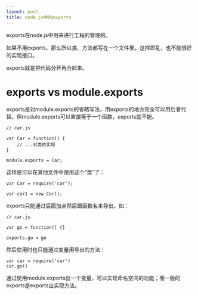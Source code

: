 ```yaml
---
layout: post
title: node.js中的exports
---
```


exports在node.js中用来进行工程的管理的。

如果不用exports，那么所以类、方法都写在一个文件里。这样即乱，也不能很好的实现接口。

exports就是把代码分开再合起来。


# exports vs module.exports
exports是对module.exports的省略写法，用exports的地方完全可以用后者代替。但module.exports可以直接等于一个函数，exports就不能。

```
// car.js

var Car = function() {
	// ...对类的实现
}

module.exports = Car;
```

这样便可以在其他文件中使用这个“类”了：

```
var Car = require('car');

var car1 = new Car();
```

exports只能通过后面加点然后跟函数名来导出。如：

```
// car.js

var go = function() {}

exports.go = go
```

然后使用时也只能通过变量用导出的方法：

```
var car = require('car')
car.go()
```

通过使用module.exports出一个变量，可以实现命名空间的功能；而一般的exports是exports出实现方法。

